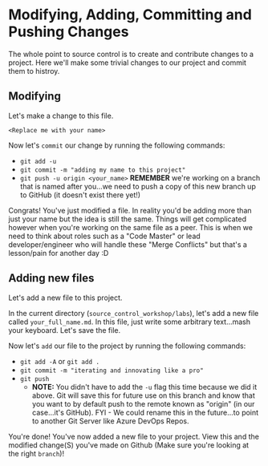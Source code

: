 # Modifying, Adding, Committing and Pushing Changes

The whole point to source control is to create and contribute changes to a project.  Here we'll make some trivial changes to our project and commit them to histroy.

## Modifying
Let's make a change to this file.

```<Replace me with your name>```

Now let's ```commit``` our change by running the following commands:

- ```git add -u```
- ```git commit -m "adding my name to this project"```
- ```git push -u origin <your_name>``` **REMEMBER** we're working on a branch that is named after you...we need to push a copy of this new branch up to GitHub (it doesn't exist there yet!)

Congrats! You've just modified a file.  In reality you'd be adding more than just your name but the idea is still the same.  Things will get complicated however when you're working on the same file as a peer. This is when we need to think about roles such as a "Code Master" or lead developer/engineer who will handle these "Merge Conflicts" but that's a lesson/pain for another day :D

## Adding new files
Let's add a new file to this project.

In the current directory (```source_control_workshop/labs```), let's add a new file called ```your_full_name.md```.  In this file, just write some arbitrary text...mash your keyboard.  Let's save the file.

Now let's ```add``` our file to the project by running the following commands: 

- ```git add -A``` or ```git add .```
- ```git commit -m "iterating and innovating like a pro"```
- ```git push```
	- **NOTE:** You didn't have to add the ```-u``` flag this time because we did it above.  Git will save this for future use on this branch and know that you want to by default push to the remote known as "origin" (in our case...it's GitHub).  FYI - We could rename this in the future...to point to another Git Server like Azure DevOps Repos.

You're done! You've now added a new file to your project.  View this and the modified change(S) you've made on Github (Make sure you're looking at the right ```branch```)!